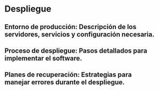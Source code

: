 # Despliegue

## Entorno de producción: Descripción de los servidores, servicios y configuración necesaria.

## Proceso de despliegue: Pasos detallados para implementar el software.

## Planes de recuperación: Estrategias para manejar errores durante el despliegue.
